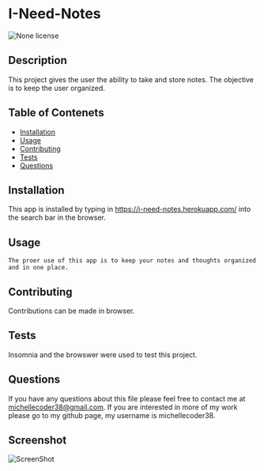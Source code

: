 # I-Need-Notes
![None license](https://img.shields.io/badge/license-None-Red.svg)
## Description
This project gives the user the ability to take and store notes. The objective is to keep the user organized.
## Table of Contenets

* [Installation](#installation)
* [Usage](#usage)
* [Contributing](#contributing)
* [Tests](#tests)
* [Questions](#questions)

## Installation
  This app is installed by typing in https://i-need-notes.herokuapp.com/ into the search bar in the browser.

  ## Usage
    The proer use of this app is to keep your notes and thoughts organized and in one place.


 

## Contributing
Contributions can be made in browser.

## Tests
  Insomnia and the browswer were used to test this project.

  ## Questions

  If you have any questions about this file please feel free to contact me at michellecoder38@gmail.com.
  If you are interested in more of my work please go to my github page, my username is michellecoder38.

## Screenshot

![ScreenShot](Capture.png)


